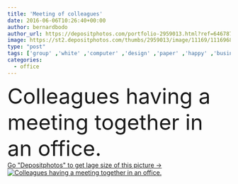 ```yaml
---
title: 'Meeting of colleagues'
date: 2016-06-06T10:26:40+00:00
author: bernardbodo
author_url: https://depositphotos.com/portfolio-2959013.html?ref=64678756
image: https://st2.depositphotos.com/thumbs/2959013/image/11169/111696836/api_thumb_450.jpg?forcejpeg=true
type: "post"
tags: ['group' ,'white' ,'computer' ,'design' ,'paper' ,'happy' ,'business' ,'person' ,'female' ,'young' ,'people' ,'women' ,'caucasian' ,'smile' ,'male' ,'man' ,'technology' ,'coffee' ,'modern' ,'creative' ,'office' ,'woman' ,'working' ,'talking' ,'occupation' ,'professional' ,'job' ,'businessman' ,'writing' ,'education' ,'busy' ,'executive' ,'team' ,'worker' ,'training' ,'teamwork' ,'workplace' ,'successful' ,'meeting' ,'businesswoman' ,'businesspeople' ,'typing' ,'computers' ,'colleagues' ,'boss' ,'employee' ,'coworkers' ,'employer' ,'business man' ,'business woman' ]
categories: 
  - office
---
```

<div aling="center">
            <font size="60"> Colleagues having a meeting together in an office.</font>   
</div>
<div>
    <a href='https://st2.depositphotos.com/thumbs/2959013/image/11169/111696836/api_thumb_450.jpg?forcejpeg=true?ref=64678756' target=_blank > Go "Depositphotos" to get lage size of this picture ->
        <img href='https://st2.depositphotos.com/thumbs/2959013/image/11169/111696836/api_thumb_450.jpg?forcejpeg=true?ref=64678756' src='https://st2.depositphotos.com/2959013/11169/i/950/depositphotos_111696836-stock-photo-meeting-of-colleagues.jpg?forcejpeg=true' alt='Colleagues having a meeting together in an office.' >
    </a>
</div>
